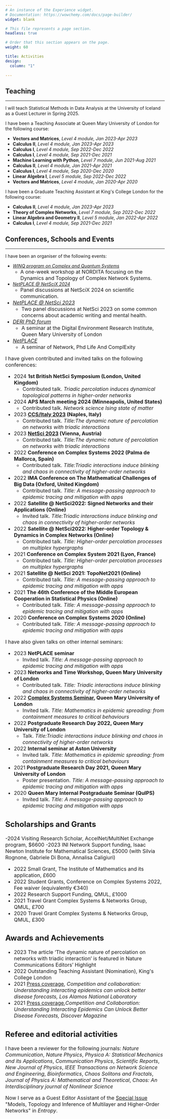 ```yaml
---
# An instance of the Experience widget.
# Documentation: https://wowchemy.com/docs/page-builder/
widget: blank

# This file represents a page section.
headless: true

# Order that this section appears on the page.
weight: 60

title: Activities
design:
  column: "1"
  
---
```

## Teaching
***
I will teach Statistical Methods in Data Analysis at the University of Iceland as a Guest Lecturer in Spring 2025.

I have been a Teaching Associate at Queen Mary University of London for the following course:
- **Vectors and Matrices**, *Level 4 module, Jan 2023-Apr 2023*
- **Calculus II**, *Level 4 module, Jan 2023-Apr 2023*
- **Calculus I**, *Level 4 module, Sep 2022-Dec 2022*
- **Calculus I**, *Level 4 module, Sep 2021-Dec 2021*
- **Machine Learning with Python**, *Level 7 module, Jun 2021-Aug 2021*
- **Calculus II**, *Level 4 module, Jan 2021-Apr 2021*
- **Calculus I**, *Level 4 module, Sep 2020-Dec 2020*
- **Linear Algebra I**, *Level 5 module, Sep 2022-Dec 2022*
- **Vectors and Matrices**, *Level 4 module, Jan 2020-Apr 2020*

I have been a Graduate Teaching Assistant at King's College London for the following course:
- **Calculus II**, *Level 4 module, Jan 2023-Apr 2023*
- **Theory of Complex Networks**, *Level 7 module, Sep 2022-Dec 2022*
- **Linear Algebra and Geometry II**, *Level 5 module, Jan 2022-Apr 2022*
- **Calculus I**, *Level 4 module, Sep 2021-Dec 2021*

## Conferences, Schools and Events
***
I have been an organiser of the following events:
- *[WINQ program on Complex and Quantum Systems](https://indico.fysik.su.se/event/8139/)*
  - <font size=3> A one-week workshop at NORDITA focusing on the Dynamics and Topology of Complex Network Systems.  </font> 
- *[NetPLACE @ NetSciX 2024](https://sites.google.com/view/netplace/panelsconferences/netscix2024)*
  -  <font size=3> Panel discussions at NetSciX 2024 on scientific communication.
- *[NetPLACE @ NetSci 2023](https://netsci2023.wixsite.com/netsci2023/program)*
  - <font size=3> Two panel discussions at NetSci 2023 on some common concerns about academic writing and mental health.  </font> 
- *[DERI PhD forum](https://www.qmul.ac.uk/deri/networks/deri-phd-forum-/)*
  - <font size=3> A seminar at the Digital Environment Research Institute, Queen Mary University of London </font>
- *[NetPLACE](https://sites.google.com/view/netplace/)*
  - <font size=3> A seminar of Network, Phd Life And ComplExity </font>

I have given contributed and invited talks on the following conferences:
- 2024 **1st British NetSci Symposium (London, United Kingdom)**
  - <font size=3> Contributed talk. *Triadic percolation induces dynamical topological patterns in higher-order networks* </font>
- 2024 **APS March meeting 2024 (Minneapolis, United States)**
  - <font size=3> Contributed talk. *Network science Ising state of matter* </font>
- 2023 **[CCS/Italy 2023](https://italy.cssociety.org/index.php/2023/05/23/ccs-italy-conference-2023/) (Naples, Italy)**
  - <font size=3> Contributed talk. *Title:The dynamic nature of percolation on networks with triadic interactions* </font>
- 2023 **[NetSci 2023](https://netsci2023.wixsite.com/netsci2023/program) (Vienna, Austria)**
  - <font size=3> Contributed talk. *Title:The dynamic nature of percolation on networks with triadic interactions* </font>
- 2022 **Conference on Complex Systems 2022 (Palma de Mallorca, Spain)**
  - <font size=3> Contributed talk. *Title:Triadic interactions induce blinking and chaos in connectivity of higher-order networks* </font>
- 2022 **IMA Conference on The Mathematical Challenges of Big Data (Oxford, United Kingdom)**
  - <font size=3> Contributed talk. *Title: A message-passing approach to epidemic tracing and mitigation with apps* </font>
- 2022 **Satellite @ NetSci2022: Signed Networks and their Applications (Online)**
  - <font size=3> Invited talk. *Title:Triadic interactions induce blinking and chaos in connectivity of higher-order networks* </font>
- 2022 **Satellite @ NetSci2022: Higher-order Topology & Dynamics in Complex Networks (Online)**
  - <font size=3> Contributed talk. *Title: Higher-order percolation processes on multiplex hypergraphs* </font>
- 2021 **Conference on Complex System 2021 (Lyon, France)**
  - <font size=3> Contributed talk. *Title: Higher-order percolation processes on multiplex hypergraphs* </font>
- 2021 **Satellite @ NetSci 2021: TopoNet2021 (Online)**
  - <font size=3> Contributed talk. *Title: A message-passing approach to epidemic tracing and mitigation with apps* </font>
- 2021 **The 46th Conference of the Middle European Cooperation in Statistical Physics (Online)**
  - <font size=3> Contributed talk. *Title: A message-passing approach to epidemic tracing and mitigation with apps* </font>
- 2020 **Conference on Complex Systems 2020 (Online)**
  - <font size=3> Contributed talk. *Title: A message-passing approach to epidemic tracing and mitigation with apps* </font>

I have also given talks on other internal seminars:
- 2023 **NetPLACE seminar**
  - <font size=3> Invited talk. *Title: A message-passing approach to epidemic tracing and mitigation with apps* </font>
- 2023 **Networks and Time Workshop, Queen Mary University of London**
  - <font size=3> Contributed talk. *Title: Triadic interactions induce blinking and chaos in connectivity of higher-order networks* </font>
- 2022 **[Complex Systems Seminar](https://www.qmul.ac.uk/maths/research/seminars/complex-systems/), Queen Mary University of London**
  - <font size=3> Invited talk. *Title: Mathematics in epidemic spreading: from containment measures to critical behaviours* </font>
- 2022 **Postgraduate Research Day 2022, Queen Mary University of London**
  - <font size=3> Talk. *Title:Triadic interactions induce blinking and chaos in connectivity of higher-order networks* </font>
- 2022 **Internal seminar at Aston University**
  - <font size=3> Invited talk. *Title: Mathematics in epidemic spreading: from containment measures to critical behaviours* </font>
- 2021 **Postgraduate Research Day 2021, Queen Mary University of London**
  - <font size=3> Poster presentation. *Title: A message-passing approach to epidemic tracing and mitigation with apps* </font>
- 2020 **Queen Mary Internal Postgraduate Seminar (QuIPS)**
  - <font size=3> Invited talk. *Title: A message-passing approach to epidemic tracing and mitigation with apps* </font>

## Scholarships and Grants
 -2024 Visiting Research Scholar, AccelNet/MultiNet Exchange program, $6600
 -2023 INI Network Support funding, Isaac Newton Institute for Mathematical Sciences, £5000 (with Silvia Rognone, Gabriele Di Bona, Annalisa Caligiuri)
- 2022 Small Grant, The Institute of Mathematics and its application, £600
- 2022 Student Grants, Conference on Complex Systems 2022, Fee waiver (equivalently €340)
- 2022 Research Support Funding, QMUL, £1000
- 2021 Travel Grant Complex Systems \& Networks Group, QMUL, £700
- 2020 Travel Grant Complex Systems \& Networks Group, QMUL, £300

## Awards and Achievements
- 2023 The article ‘The dynamic nature of percolation on networks with triadic interaction’ is featured in Nature Communications Editors’ Highlight
- 2022 Outstanding Teaching Assistant (Nomination), King's College London
- 2021 [Press coverage](https://discover.lanl.gov/news/discover-disease-forecasts), *Competition and collaboration: Understanding interacting epidemics can unlock better disease forecasts, Los Alamos National Laboratory*
- 2021 [Press coverage](https://www.discovermagazine.com/technology/competition-and-collaboration-understanding-interacting-epidemics-can-unlock),*Competition and Collaboration: Understanding Interacting Epidemics Can Unlock Better Disease Forecasts, Discover Magazine*

## Referee and editorial activities
I have been a reviewer for the following journals:
*Nature Communication*, *Nature Physics*, *Physica A: Statistical Mechanics and its Applications*, *Communication Physics*, *Scientific Reports*, *New Journal of Physics*, *IEEE Transactions on Network Science and Engineering*, *Bioinformatics*, *Chaos Solitons and Fractals*, *Journal of Physics A: Mathematical and Theoretical*, *Chaos: An Interdisciplinary journal of Nonlinear Science*

Now I serve as a Guest Editor Assistant of the [Special Issue](https://www.mdpi.com/journal/entropy/special_issues/587BHCLBQQ) "Models, Topology and Inference of Multilayer and Higher-Order Networks" in *Entropy*.